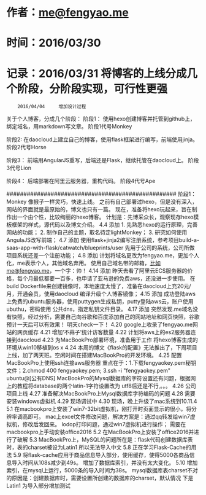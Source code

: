 # 作者：me@fengyao.me
# 时间：2016/03/30
# 记录：2016/03/31     将博客的上线分成几个阶段，分阶段实现，可行性更强
        2016/04/04     增加设计过程

关于个人博客，分成几个阶段：
阶段1：
    使用hexo创建博客并托管到github上，绑定域名，用markdown写文章。
    阶段1代号Monkey

阶段2: 
    在daocloud上建立自己的博客，使用flask框架进行编写，前端使用jinja。
    阶段2代号Horse

阶段3：
    前端用AngularJS重写，后端还是Flask，继续托管在daocloud上。
    阶段3代号Lion

阶段4：
    后端部署在阿里云服务器，重构代码。
    阶段4代号Ape


##################################################
阶段1：Monkey 像猴子一样灵巧，快速上线。
    之前有自己部署过hexo，但是没有深入，网站的界面就是最原始的，博文也只有一篇。
    现在，准备将hexo玩起来，旨在制作出一个由个性，比较绚丽的hexo博客。
    计划是：先博采众长，观察现存hexo模板框架的样式，源代码以及博文介绍。
    4.4 添加
    1. 先熟悉hexo的运行原理，完善网站的功能；
    2. 制作自己的主题，取名待定lightMonkey；
    3. 研究如何使用AngulaJS改写前端；
    4.7 添加
    使用flask+jinja2编写注册系统，参考项目build-a-saas-app-with-flask/catwatch/blueprints/user
    先用于公司的系统，公司所做项目系统还差一个注册功能；
    4.8 添加
    计划将域名更改为fengyao.me，更加个人化，me表示个人，其他域名弃用。
    使用自己域名带的邮箱，比如me@fengyao.me，一个字：帅！
    4.14 添加
    昨天去看了阿里云ECS服务器的价格，每个月最低都要一百多，也申请了亚马逊的免费aws，还没进一步使用。
    在build Dockerfile来创建镜像时，本地速度太慢了，准备在daocloud上充20元/月，开通会员，使用daocloud
    编译升级个人博客镜像；
    4.15 添加
    成功登陆aws上免费的ubuntu服务器，使用puttygen生成私钥，putty登陆aws云，账户使用ubuthu，密码使用
    公共dns，指定私钥文件目录。
    4.17 添加
    突然发现.me域名没有快照，经过分析，需要自己向谷歌和百度添加自己的网站地址和网页快照，谷歌预计一天后可以有效果！
    明天check一下！
    4.20 
    google上收录了fengyao.me网站的网页缓存
    4.21
    增加‘不蒜子’统计访客数量
    4.22
    计划将aws上的es2服务器连接到daocloud
	4.23
	为MacBookPro部署环境，准备用于工作
    将hexo博客生成的环境从win10移植到os x
    4.24
    本周的博文《flask的配置》无法推出了，下周项目上线，加了两天班。空闲时间在搭建MacBookPro的开发环境。
    4.25
    配置MacBookPro上使用ssh连接aws服务器
    重点在于：1.下载fengyaokey.pem秘钥文件；2.chmod 400 fengyaokey.pem; 3.ssh -i "fengyaokey.pem" ubuntu@[公有DNS]
    MacBookPro的Mysql数据库的字符设置还有问题，根据网上的教程将database的两个latin-1字符设置改为
    utf8后还是不行,。。。
    4.26
    公司项目上线
    4.27
    准备解决MacBookPro上Mysql数据库字符编码的问题
	4.28
	需要安装windows虚拟机
    4.29
    现场调试中
    4.30
    现场，晚上升级了mac系统到10.11.4
    5.1
    在macbookpro上安装了win7-32bit虚拟机，刚打开时页面显示的很小，将分辨率调高即可。
    mac上excel文件修改问题，解决方案是：通过qq转发给win7虚拟机，修改后发回来。
    lodop打印问题，通过win7虚拟机进行操作；
    需要在macbookpro上手动安装office2016
    5.2
    在MacBookPro上安装了office2016并进行了破解
    5.3
    MacBookPro上，MySQL的问题所在是：flask代码创建数据库表时，表的charset被设为Latin1
    所以无法导入中文
    5.8
    正在学习Flask-Cache的用法
    5.9
    将flask-cache应用于商品信息导入部分，使用缓存，使得5000各商品信息导入时间从108s减少到49s。
    增加了数据库索引，并没有太大变化。
    5.10
    增加索引，在mysql上运行，5000条的导入时间为38s。
    mysql数据库表charset不对的原因是：创建数据库时，需要设置所创建的数据库的charset，默认情况
    下是Latin1
    为导入部分增加测试
    
    
